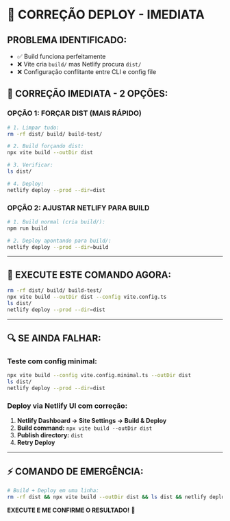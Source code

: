 # 🚨 **CORREÇÃO DEPLOY - IMEDIATA**

## **PROBLEMA IDENTIFICADO:**
- ✅ Build funciona perfeitamente
- ❌ Vite cria `build/` mas Netlify procura `dist/`
- ❌ Configuração conflitante entre CLI e config file

## **🔧 CORREÇÃO IMEDIATA - 2 OPÇÕES:**

### **OPÇÃO 1: FORÇAR DIST (MAIS RÁPIDO)**

```bash
# 1. Limpar tudo:
rm -rf dist/ build/ build-test/

# 2. Build forçando dist:
npx vite build --outDir dist

# 3. Verificar:
ls dist/

# 4. Deploy:
netlify deploy --prod --dir=dist
```

### **OPÇÃO 2: AJUSTAR NETLIFY PARA BUILD**

```bash
# 1. Build normal (cria build/):
npm run build

# 2. Deploy apontando para build/:
netlify deploy --prod --dir=build
```

---

## **🎯 EXECUTE ESTE COMANDO AGORA:**

```bash
rm -rf dist/ build/ build-test/
npx vite build --outDir dist --config vite.config.ts
ls dist/
netlify deploy --prod --dir=dist
```

---

## **🔍 SE AINDA FALHAR:**

### **Teste com config minimal:**

```bash
npx vite build --config vite.config.minimal.ts --outDir dist
ls dist/
netlify deploy --prod --dir=dist
```

### **Deploy via Netlify UI com correção:**

1. **Netlify Dashboard → Site Settings → Build & Deploy**
2. **Build command:** `npx vite build --outDir dist`
3. **Publish directory:** `dist`
4. **Retry Deploy**

---

## **⚡ COMANDO DE EMERGÊNCIA:**

```bash
# Build + Deploy em uma linha:
rm -rf dist && npx vite build --outDir dist && ls dist && netlify deploy --prod --dir=dist
```

**EXECUTE E ME CONFIRME O RESULTADO!** 🚀